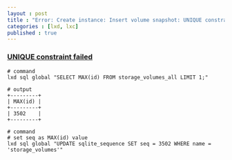 ```yaml
---
layout : post
title : "Error: Create instance: Insert volume snapshot: UNIQUE constraint failed"
categories : [lxd, lxc]
published : true
---
```


### [UNIQUE constraint failed](https://discuss.linuxcontainers.org/t/request-for-help-unique-constraint-failed-storage-volumes-snapshots-id/7106)


```shell 
# command
lxd sql global "SELECT MAX(id) FROM storage_volumes_all LIMIT 1;"

# output
+---------+
| MAX(id) |
+---------+
| 3502    |
+---------+

# command 
# set seq as MAX(id) value
lxd sql global "UPDATE sqlite_sequence SET seq = 3502 WHERE name = 'storage_volumes'"
```



